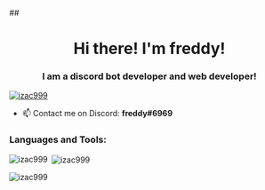 ##<h1 align="center">Hi there! I'm freddy!</h1>
<h3 align="center">I am a discord bot developer and web developer!</h3>

<p align="left"> <a href="https://github.com/ryo-ma/github-profile-trophy"><img src="https://github-profile-trophy.vercel.app/?username=izac999" alt="izac999" /></a> </p>

- 📫 Contact me on Discord: **freddy#6969**

<h3 align="left">Languages and Tools:</h3>

<p><img align="left" src="https://github-readme-stats.vercel.app/api/top-langs?username=izac999&show_icons=true&locale=en&layout=compact" alt="izac999" /></p>

<p>&nbsp;<img align="center" src="https://github-readme-stats.vercel.app/api?username=izac999&show_icons=true&locale=en" alt="izac999" /></p>

<p><img align="center" src="https://github-readme-streak-stats.herokuapp.com/?user=izac999&" alt="izac999" /></p>
